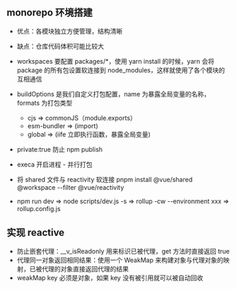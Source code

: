 ## monorepo 环境搭建

- 优点：各模块独立方便管理，结构清晰
- 缺点：仓库代码体积可能比较大

- workspaces 要配置 packages/\*，使用 yarn install 的时候，yarn 会将 package 的所有包设置软连接到 node_modules，这样就使用了各个模块的互相通信

- buildOptions 是我们自定义打包配置，name 为暴露全局变量的名称，formats 为打包类型

  - cjs => commonJS（module.exports）
  - esm-bundler => (import)
  - global => (iife 立即执行函数，暴露全局变量)

- private:true 防止 npm publish
- execa 开启进程 - 并行打包

- 将 shared 文件与 reactivity 软连接 pnpm install @vue/shared
  @workspace --filter @vue/reactivity

- npm run dev => node scripts/dev.js -s => rollup -cw --environment xxx => rollup.config.js

## 实现 reactive

- 防止嵌套代理：\_\_v_isReadonly 用来标识已被代理，get 方法时直接返回 true
- 代理同一对象返回相同结果：使用一个 WeakMap 来构建对象与代理对象的映射，已被代理的对象直接返回代理的结果
- weakMap key 必须是对象，如果 key 没有被引用就可以被自动回收
